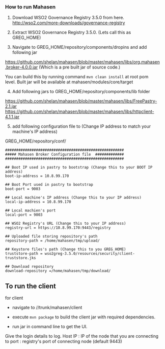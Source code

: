### How to run Mahasen ###

1) Download WSO2 Governance Registry 3.5.0 from here.
http://wso2.com/more-downloads/governance-registry

2) Extract WSO2 Governance Registry 3.5.0. (Lets call this as GREG_HOME)

3) Navigate to GREG_HOME/repository/components/dropins and add following jar

https://github.com/shelan/mahasen/blob/master/mahasen/libs/org.mahasen.broker-4.0.0.jar (Which is a pre built jar of source code.)

You can build this by running command ``mvn clean install`` at root pom level. Built jar will be available at mahasen/modules/core/target


4) Add following jars to GREG_HOME/repository/components/lib folder

https://github.com/shelan/mahasen/blob/master/mahasen/libs/FreePastry-2.1.jar
https://github.com/shelan/mahasen/blob/master/mahasen/libs/httpclient-4.1.1.jar

5) add following configuration file to  (Change IP address to match your machine's IP address)

GREG_HOME/repository/conf/

```
######################################################
##### Mahasen Broker Configuration file  #############
######################################################
 
## Boot IP used in pastry to bootstrap (Change this to your BOOT IP address)
boot-ip-address = 10.8.99.170
 
## Boot Port used in pastry to bootstrap
boot-port = 9003
 
## Local machine's IP address (Change this to your IP address)
local-ip-address = 10.8.99.170
 
## Local machien's port
local-port = 9003
 
## WSO2 Registry's URL (Change this to your IP address)
registry-url = https://10.8.99.170:9443/registry
 
## Uploaded file storing repository's path
repository-path = /home/mahasen/tmp/upload/
 
## Keystore files's path (Change this to you GREG_HOME)
truststore-path = wso2greg-3.5.0/resources/security/client-truststore.jks
 
## Download repository
download-repository =/home/mahasen/tmp/download/

```

## To run the client

for client
* navigate to /<sourceroot>/trunk/mahasen/client

* execute ```mvn package``` to build the client jar with required dependencies.

* run jar in command line to get the UI.

Give the login details to log.
Host IP : IP of the node that you are connecting to
port : registry's port of connecting node (default 9443)


